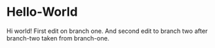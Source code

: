 # Hello-World
Hi world!
First edit on branch one.
And second edit to branch two after branch-two taken from branch-one.
